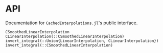 # API

Documentation for `CachedInterpolations.jl`'s public interface.

```@docs
CSmoothedLinearInterpolation
CLinearInterpolation(::CSmoothedLinearInterpolation)
invert_integral(::Union{LinearInterpolation, CLinearInterpolation})
invert_integral(::CSmoothedLinearInterpolation)
```